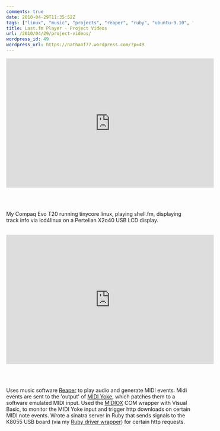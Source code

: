 ```yaml
---
comments: true
date: 2010-04-29T11:35:52Z
tags: ["linux", "music", "projects", "reaper", "ruby", "ubuntu-9.10", "videos"]
title: Last.fm Player - Project Videos
url: /2010/04/29/project-videos/
wordpress_id: 49
wordpress_url: https://nathanf77.wordpress.com/?p=49
---
```


<iframe width="560" height="349" src="https://www.youtube.com/embed/bKTrjd3BlNQ?rel=0" frameborder="0" allowfullscreen></iframe>

<br /><br />

<p>My Compaq Evo T20 running tinycore linux, playing shell.fm,
displaying track info via lcd4linux on a Pertelian X2o40 USB LCD display.</p>

<br />

<iframe width="560" height="349" src="https://www.youtube.com/embed/1EQNPFSNS_A?rel=0" frameborder="0" allowfullscreen></iframe>

<br /><br />

<p>Uses music software <a href="https://reaper.fm">Reaper</a>
to play audio and generate MIDI events. Midi events are sent to the 'output' of
<a href="https://www.midiox.com/myoke.htm">MIDI Yoke</a>, which patches them to a
software emulated MIDI input.
Used the <a href="https://www.midiox.com/">MIDIOX</a> COM wrapper with Visual Basic,
to monitor the MIDI Yoke input and trigger http downloads on certain MIDI note events.
Wrote a sinatra server in Ruby that sends signals to the K8055 USB board
(via my <a href="https://github.com/ndbroadbent/rubyk8055">Ruby driver wrapper</a>) for certain http requests.</p>
